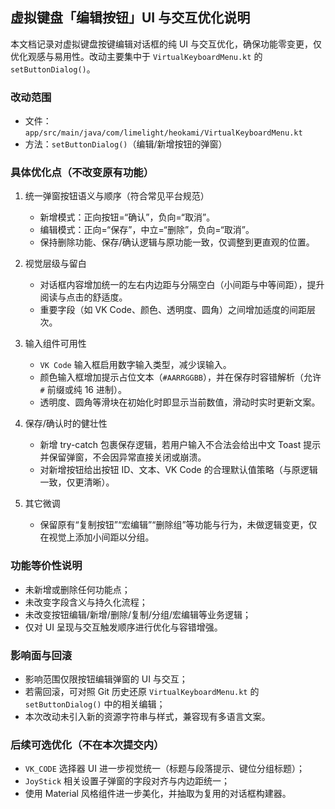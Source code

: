 ## 虚拟键盘「编辑按钮」UI 与交互优化说明

本文档记录对虚拟键盘按键编辑对话框的纯 UI 与交互优化，确保功能零变更，仅优化观感与易用性。改动主要集中于 `VirtualKeyboardMenu.kt` 的 `setButtonDialog()`。

### 改动范围
- 文件：`app/src/main/java/com/limelight/heokami/VirtualKeyboardMenu.kt`
- 方法：`setButtonDialog()`（编辑/新增按钮的弹窗）

### 具体优化点（不改变原有功能）
1. 统一弹窗按钮语义与顺序（符合常见平台规范）
   - 新增模式：正向按钮=“确认”，负向=“取消”。
   - 编辑模式：正向=“保存”，中立=“删除”，负向=“取消”。
   - 保持删除功能、保存/确认逻辑与原功能一致，仅调整到更直观的位置。

2. 视觉层级与留白
   - 对话框内容增加统一的左右内边距与分隔空白（小间距与中等间距），提升阅读与点击的舒适度。
   - 重要字段（如 VK Code、颜色、透明度、圆角）之间增加适度的间距层次。

3. 输入组件可用性
   - `VK Code` 输入框启用数字输入类型，减少误输入。
   - 颜色输入框增加提示占位文本（`#AARRGGBB`），并在保存时容错解析（允许 `#` 前缀或纯 16 进制）。
   - 透明度、圆角等滑块在初始化时即显示当前数值，滑动时实时更新文案。

4. 保存/确认时的健壮性
   - 新增 try-catch 包裹保存逻辑，若用户输入不合法会给出中文 Toast 提示并保留弹窗，不会因异常直接关闭或崩溃。
   - 对新增按钮给出按钮 ID、文本、VK Code 的合理默认值策略（与原逻辑一致，仅更清晰）。

5. 其它微调
   - 保留原有“复制按钮”“宏编辑”“删除组”等功能与行为，未做逻辑变更，仅在视觉上添加小间距以分组。

### 功能等价性说明
- 未新增或删除任何功能点；
- 未改变字段含义与持久化流程；
- 未改变按钮编辑/新增/删除/复制/分组/宏编辑等业务逻辑；
- 仅对 UI 呈现与交互触发顺序进行优化与容错增强。

### 影响面与回滚
- 影响范围仅限按钮编辑弹窗的 UI 与交互；
- 若需回滚，可对照 Git 历史还原 `VirtualKeyboardMenu.kt` 的 `setButtonDialog()` 中的相关编辑；
- 本次改动未引入新的资源字符串与样式，兼容现有多语言文案。

### 后续可选优化（不在本次提交内）
- `VK_CODE` 选择器 UI 进一步视觉统一（标题与段落提示、键位分组标题）；
- `JoyStick` 相关设置子弹窗的字段对齐与内边距统一；
- 使用 Material 风格组件进一步美化，并抽取为复用的对话框构建器。

